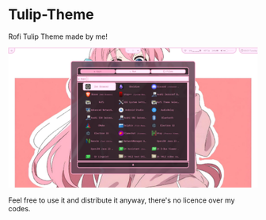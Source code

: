 # Tulip-Theme
Rofi Tulip Theme made by me!

![Screenshot](./images/preview.png)

Feel free to use it and distribute it anyway, there's no licence over my codes.
